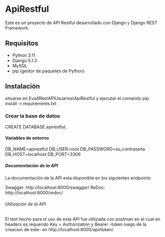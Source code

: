# ApiRestful

Este es un proyecto de API Restful desarrollado con Django y Django REST Framework.

## Requisitos

- Python 3.11
- Django 5.1.3
- MySQL
- pip (gestor de paquetes de Python)

## Instalación
situarse en Eva4RestAPIUsuarios\ApiRestful y ejecutar el comando
pip install -r requirements.txt

### Crear la base de datos

CREATE DATABASE apirestful;


#### Variables de entorno

DB_NAME=apirestful
DB_USER=root
DB_PASSWORD=su_contraseña <!-- Reemplazar por sus propias variables de entorno de mysql -->
DB_HOST=localhost
DB_PORT=3306


##### Documentación de la API

La documentación de la API esta disponible en los siguientes endpoints

Swagger: http://localhost:8000/swagger/
ReDoc: http://localhost:8000/redoc/

###### Utilización de la API

El test hecho para el uso de esta API fue utilizada con postman en el cual en headers es requerido Key = Authorization y Bearer -token luego de la creacion de este- en http://localhost:8000/api/token/ <!-- para más información sobre la creación del token ingresar la documentación antes dada -->
